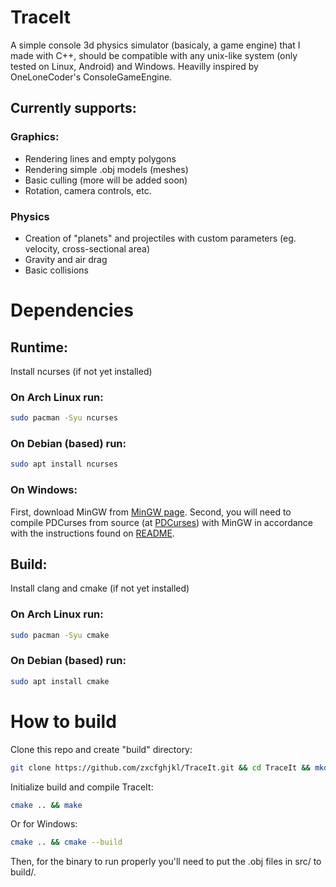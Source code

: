 # TraceIt
A simple console 3d physics simulator (basicaly, a game engine) that I made with C++, should be compatible with any unix-like system (only tested on Linux, Android) and Windows. Heavilly inspired by OneLoneCoder's ConsoleGameEngine.
## Currently supports:
### Graphics:
- Rendering lines and empty polygons
- Rendering simple .obj models (meshes)
- Basic culling (more will be added soon)
- Rotation, camera controls, etc.
### Physics
- Creation of "planets" and projectiles with custom parameters (eg. velocity, cross-sectional area)
- Gravity and air drag
- Basic collisions

# Dependencies
## Runtime:
Install ncurses (if not yet installed)
### On Arch Linux run:
```bash
sudo pacman -Syu ncurses
```
### On Debian (based) run:
```bash
sudo apt install ncurses
```
### On Windows:
First, download MinGW from [MinGW page](https://www.mingw-w64.org/). 
Second, you will need to compile PDCurses from source (at [PDCurses](https://github.com/wmcbrine/PDCurses)) with MinGW in accordance with the instructions found on [README](https://github.com/wmcbrine/PDCurses/tree/master/wincon/README.md).

## Build:
Install clang and cmake (if not yet installed)
### On Arch Linux run:
```bash
sudo pacman -Syu cmake
```
### On Debian (based) run:
```bash
sudo apt install cmake
```
# How to build
Clone this repo and create "build" directory:
```bash
git clone https://github.com/zxcfghjkl/TraceIt.git && cd TraceIt && mkdir build
```
Initialize build and compile TraceIt:
```bash
cmake .. && make
```
Or for Windows:
```bash
cmake .. && cmake --build
```
Then, for the binary to run properly you'll need to put the .obj files in src/ to build/.
